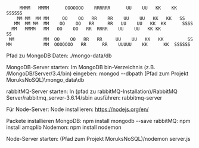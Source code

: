 ``` 
     MMMM   MMMM      OOOOOOO    RRRRRR      UU    UU   KK    KK  SSSSSS
    MM MM  MM MM     OO    OO   RR    RR    UU    UU   KK   KK   SS
   MM  MM MM  MM    OO    OO   RR     RR   UU    UU   KK  KK      SSSS  
  MM   MMMM   MM   OO    OO   RR  RRRR    UU    UU   KK KK           SS
 MM           MM  OO    OO   RR   RR     UU    UU   KK   KK         SS 
MM            MM  OOOOOOO   RR      RR    UUUUU    KK      KK  SSSSSS
```


Pfad zu MongoDB Daten:
./mongo-data/db

MongoDB-Server starten:
Im MongoDB bin-Verzeichnis (z.B. /MongoDB/Server/3.4/bin) eingeben: 
mongod --dbpath (Pfad zum Projekt MoruksNoSQL)\mongo_data\db

rabbitMQ-Server starten:
In (pfad zu rabbitMQ-Installation)/RabbitMQ Server/rabbitmq_server-3.6.14/sbin
ausführen: rabbitmq-server

Für Node-Server:
Node installieren: https://nodejs.org/en/

Packete installieren 
MongoDB: npm install mongodb --save
rabbitMQ: npm install amqplib
Nodemon: npm  install nodemon

Node-Server starten:
(Pfad zum Projekt  MoruksNoSQL)/nodemon server.js

